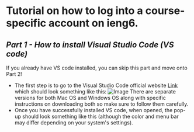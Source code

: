 # **Tutorial on how to log into a course-specific account on ieng6.**
## *Part 1 - How to install Visual Studio Code (VS code)*
If you already have VS code installed, you can skip this part and move onto Part 2!

* The first step is to go to the Visual Studio Code official website [Link](https://code.visualstudio.com/) which should look something like this:
![Image](file:///Users/shawnmalal/Desktop/Screenshot%202023-01-12%20at%208.43.30%20PM.png) 
  There are separate versions for both Mac OS and Windows OS along with specific instructions on downloading both so make sure to follow them carefully. 
* Once you have successfully installed VS code, when opened, the pop-up should look something like this (although the color and menu bar may differ           depending on your system's settings).

